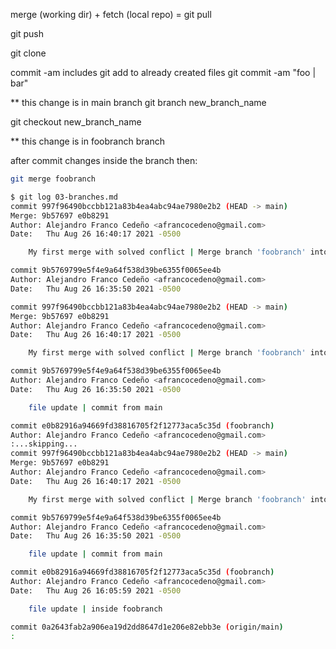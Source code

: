 merge (working dir) +  fetch (local repo) = git pull

git push

git clone

commit -am includes git add to already created files
git commit -am "foo | bar"

** this change is in main branch
git branch new_branch_name

git checkout new_branch_name

** this change is in foobranch branch

after commit changes inside the branch then:

```bash
git merge foobranch
```

```bash
$ git log 03-branches.md
commit 997f96490bccbb121a83b4ea4abc94ae7980e2b2 (HEAD -> main)
Merge: 9b57697 e0b8291
Author: Alejandro Franco Cedeño <afrancocedeno@gmail.com>
Date:   Thu Aug 26 16:40:17 2021 -0500

    My first merge with solved conflict | Merge branch 'foobranch' into main

commit 9b5769799e5f4e9a64f538d39be6355f0065ee4b
Author: Alejandro Franco Cedeño <afrancocedeno@gmail.com>
Date:   Thu Aug 26 16:35:50 2021 -0500

commit 997f96490bccbb121a83b4ea4abc94ae7980e2b2 (HEAD -> main)
Merge: 9b57697 e0b8291
Author: Alejandro Franco Cedeño <afrancocedeno@gmail.com>
Date:   Thu Aug 26 16:40:17 2021 -0500

    My first merge with solved conflict | Merge branch 'foobranch' into main

commit 9b5769799e5f4e9a64f538d39be6355f0065ee4b
Author: Alejandro Franco Cedeño <afrancocedeno@gmail.com>
Date:   Thu Aug 26 16:35:50 2021 -0500

    file update | commit from main

commit e0b82916a94669fd38816705f2f12773aca5c35d (foobranch)
Author: Alejandro Franco Cedeño <afrancocedeno@gmail.com>
:...skipping...
commit 997f96490bccbb121a83b4ea4abc94ae7980e2b2 (HEAD -> main)
Merge: 9b57697 e0b8291
Author: Alejandro Franco Cedeño <afrancocedeno@gmail.com>
Date:   Thu Aug 26 16:40:17 2021 -0500

    My first merge with solved conflict | Merge branch 'foobranch' into main

commit 9b5769799e5f4e9a64f538d39be6355f0065ee4b
Author: Alejandro Franco Cedeño <afrancocedeno@gmail.com>
Date:   Thu Aug 26 16:35:50 2021 -0500

    file update | commit from main

commit e0b82916a94669fd38816705f2f12773aca5c35d (foobranch)
Author: Alejandro Franco Cedeño <afrancocedeno@gmail.com>
Date:   Thu Aug 26 16:05:59 2021 -0500

    file update | inside foobranch

commit 0a2643fab2a906ea19d2dd8647d1e206e82ebb3e (origin/main)
:
```